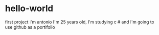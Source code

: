 # hello-world
first project
I'm antonio I'm 25 years old, I'm studying c # and I'm going to use github as a portifolio
